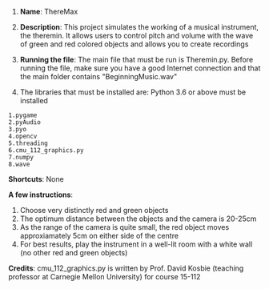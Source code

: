 1. **Name**: ThereMax
2. **Description**:
This project simulates the working of a musical instrument, the theremin. It allows users to control pitch and volume with the wave of green and red colored objects and allows you to create recordings

3. **Running the file**: The main file that must be run is Theremin.py. Before running the file, make sure you have a good Internet connection and that the main folder contains "BeginningMusic.wav"

4. The libraries that must be installed are: Python 3.6 or above must be installed
```
1.pygame
2.pyAudio
3.pyo
4.opencv
5.threading
6.cmu_112_graphics.py
7.numpy
8.wave
```

**Shortcuts**: None

**A few instructions**:
1. Choose very distinctly red and green objects
2. The optimum distance between the objects and the camera is 20-25cm
3. As the range of the camera is quite small, the red object moves approxiamately 5cm on either side of the centre
4. For best results, play the instrument in a well-lit room with a white wall (no other red and green objects)


**Credits**: cmu_112_graphics.py is written by Prof. David Kosbie (teaching professor at Carnegie Mellon University) for course 15-112
